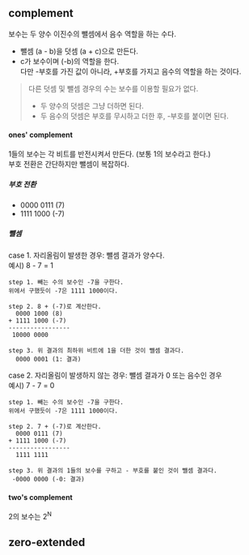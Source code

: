 ## complement
보수는 두 양수 이진수의 뺄셈에서 음수 역할을 하는 수다.
- 뺄셈 (a - b)을 덧셈 (a + c)으로 만든다.
- c가 보수이며 (-b)의 역할을 한다.  
다만 -부호를 가진 값이 아니라, +부호를 가지고 음수의 역할을 하는 것이다.

> 다른 덧셈 및 뺄셈 경우의 수는 보수를 이용할 필요가 없다.
> - 두 양수의 덧셈은 그냥 더하면 된다.
> - 두 음수의 덧셈은 부호를 무시하고 더한 후, -부호를 붙이면 된다.

#### ones' complement
1들의 보수는 각 비트를 반전시켜서 만든다. (보통 1의 보수라고 한다.)  
부호 전환은 간단하지만 뺄셈이 복잡하다.
##### 부호 전환
- 0000 0111 (7)
- 1111 1000 (-7)
##### 뺄셈
case 1. 자리올림이 발생한 경우: 뺄셈 결과가 양수다.  
예시) 8 - 7 = 1
```
step 1. 빼는 수의 보수인 -7을 구한다.
위에서 구했듯이 -7은 1111 1000이다.

step 2. 8 + (-7)로 계산한다.
  0000 1000 (8)
+ 1111 1000 (-7)
-----------------
 10000 0000

step 3. 위 결과의 최하위 비트에 1을 더한 것이 뺄셈 결과다.
  0000 0001 (1: 결과)
```

case 2. 자리올림이 발생하지 않는 경우: 뺄셈 결과가 0 또는 음수인 경우  
예시) 7 - 7 = 0
```
step 1. 빼는 수의 보수인 -7을 구한다.
위에서 구했듯이 -7은 1111 1000이다.

step 2. 7 + (-7)로 계산한다.
  0000 0111 (7)
+ 1111 1000 (-7)
-----------------
  1111 1111

step 3. 위 결과의 1들의 보수를 구하고 - 부호를 붙인 것이 뺄셈 결과다.
 -0000 0000 (-0: 결과)
```

#### two's complement
2의 보수는 2<sup>N</sup>
## zero-extended
